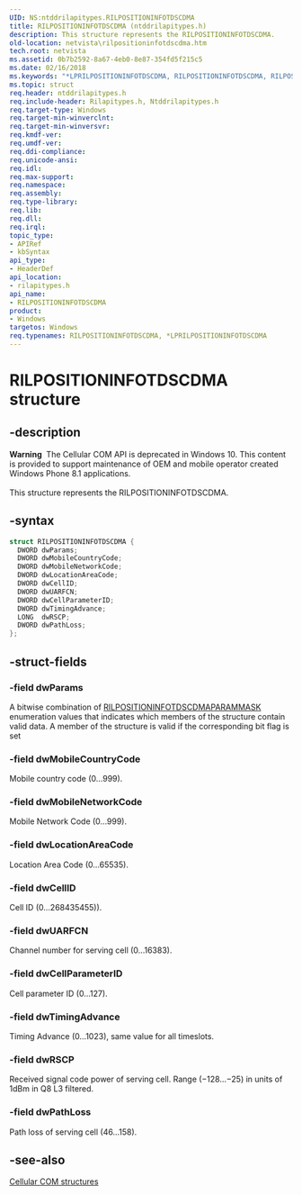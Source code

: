 ```yaml
---
UID: NS:ntddrilapitypes.RILPOSITIONINFOTDSCDMA
title: RILPOSITIONINFOTDSCDMA (ntddrilapitypes.h)
description: This structure represents the RILPOSITIONINFOTDSCDMA.
old-location: netvista\rilpositioninfotdscdma.htm
tech.root: netvista
ms.assetid: 0b7b2592-8a67-4eb0-8e87-354fd5f215c5
ms.date: 02/16/2018
ms.keywords: "*LPRILPOSITIONINFOTDSCDMA, RILPOSITIONINFOTDSCDMA, RILPOSITIONINFOTDSCDMA structure [Network Drivers Starting with Windows Vista], netvista.rilpositioninfotdscdma, rilapitypes/RILPOSITIONINFOTDSCDMA"
ms.topic: struct
req.header: ntddrilapitypes.h
req.include-header: Rilapitypes.h, Ntddrilapitypes.h
req.target-type: Windows
req.target-min-winverclnt:
req.target-min-winversvr:
req.kmdf-ver:
req.umdf-ver:
req.ddi-compliance:
req.unicode-ansi:
req.idl:
req.max-support:
req.namespace:
req.assembly:
req.type-library:
req.lib:
req.dll:
req.irql:
topic_type:
- APIRef
- kbSyntax
api_type:
- HeaderDef
api_location:
- rilapitypes.h
api_name:
- RILPOSITIONINFOTDSCDMA
product:
- Windows
targetos: Windows
req.typenames: RILPOSITIONINFOTDSCDMA, *LPRILPOSITIONINFOTDSCDMA
---
```


# RILPOSITIONINFOTDSCDMA structure


## -description


<div class="alert"><b>Warning</b>  The Cellular COM API is deprecated in Windows 10. This content is provided to support maintenance of OEM and mobile operator created Windows Phone 8.1 applications.</div><div> </div>This structure represents the RILPOSITIONINFOTDSCDMA.


## -syntax


```cpp
struct RILPOSITIONINFOTDSCDMA {
  DWORD dwParams;
  DWORD dwMobileCountryCode;
  DWORD dwMobileNetworkCode;
  DWORD dwLocationAreaCode;
  DWORD dwCellID;
  DWORD dwUARFCN;
  DWORD dwCellParameterID;
  DWORD dwTimingAdvance;
  LONG  dwRSCP;
  DWORD dwPathLoss;
};
```


## -struct-fields




### -field dwParams

A bitwise combination of <a href="..\rilapitypes\ne-rilapitypes-rilpositioninfotdscdmaparammask.md">RILPOSITIONINFOTDSCDMAPARAMMASK</a> enumeration values that indicates which members of the structure contain valid data. A member of the structure is valid if the corresponding bit flag is set


### -field dwMobileCountryCode

Mobile country code (0...999).


### -field dwMobileNetworkCode

Mobile Network Code (0...999).


### -field dwLocationAreaCode

Location Area Code (0...65535).


### -field dwCellID

Cell ID (0...268435455)).


### -field dwUARFCN

Channel number for serving cell (0...16383).


### -field dwCellParameterID

Cell parameter ID (0...127).


### -field dwTimingAdvance

Timing Advance (0...1023), same value for all timeslots.


### -field dwRSCP

Received signal code power of serving cell. Range (−128...−25) in units of 1dBm in Q8 L3 filtered.


### -field dwPathLoss

Path loss of serving cell (46...158).


## -see-also

<a href="https://msdn.microsoft.com/library/windows/hardware/dn946511">Cellular COM structures</a>



 

 


